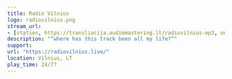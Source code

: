 ```yaml
---
title: Radio Vilnius
logo: radiovilnius.png
stream_url:
- [station, https://transliacija.audiomastering.lt/radiovilnius-mp3, online]
description: "“where has this track been all my life?”"
support:
url: "https://radiovilnius.live/"
location: Vilnius, LT
play_time: 24/7?
---
```


